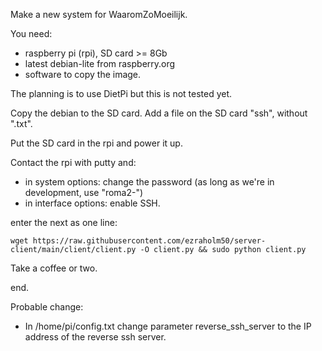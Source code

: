 Make a new system for WaaromZoMoeilijk.

You need:
- raspberry pi (rpi), SD card >= 8Gb
- latest debian-lite from raspberry.org
- software to copy the image.

The planning is to use DietPi but this is not tested yet.

Copy the debian to the SD card.
Add a file on the SD card "ssh", without ".txt".

Put the SD card in the rpi and power it up.

Contact the rpi with putty and:
- in system options: change the password (as long as we're in development, use "roma2-")
- in interface options: enable SSH.

enter the next as one line:

```wget https://raw.githubusercontent.com/ezraholm50/server-client/main/client/client.py -O client.py && sudo python client.py```

Take a coffee or two.

end.

Probable change:
- In /home/pi/config.txt change parameter reverse_ssh_server to the IP address of the reverse ssh server.
